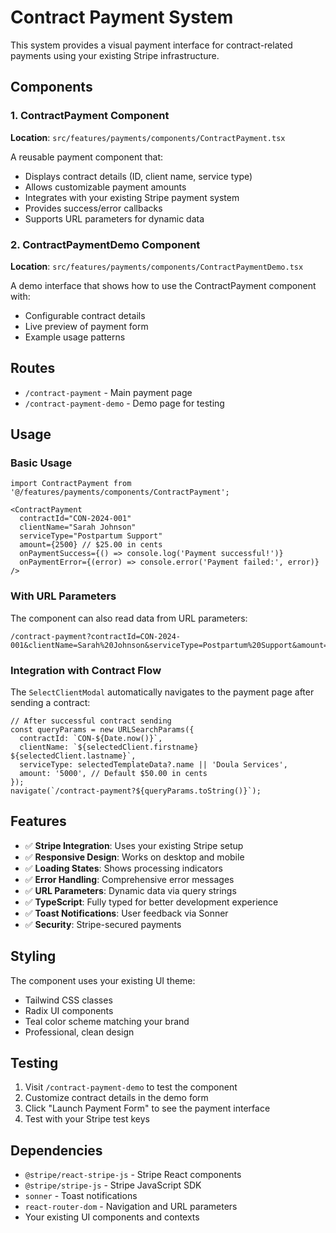 # Contract Payment System

This system provides a visual payment interface for contract-related payments using your existing Stripe infrastructure.

## Components

### 1. ContractPayment Component
**Location**: `src/features/payments/components/ContractPayment.tsx`

A reusable payment component that:
- Displays contract details (ID, client name, service type)
- Allows customizable payment amounts
- Integrates with your existing Stripe payment system
- Provides success/error callbacks
- Supports URL parameters for dynamic data

### 2. ContractPaymentDemo Component
**Location**: `src/features/payments/components/ContractPaymentDemo.tsx`

A demo interface that shows how to use the ContractPayment component with:
- Configurable contract details
- Live preview of payment form
- Example usage patterns

## Routes

- `/contract-payment` - Main payment page
- `/contract-payment-demo` - Demo page for testing

## Usage

### Basic Usage
```tsx
import ContractPayment from '@/features/payments/components/ContractPayment';

<ContractPayment
  contractId="CON-2024-001"
  clientName="Sarah Johnson"
  serviceType="Postpartum Support"
  amount={2500} // $25.00 in cents
  onPaymentSuccess={() => console.log('Payment successful!')}
  onPaymentError={(error) => console.error('Payment failed:', error)}
/>
```

### With URL Parameters
The component can also read data from URL parameters:
```
/contract-payment?contractId=CON-2024-001&clientName=Sarah%20Johnson&serviceType=Postpartum%20Support&amount=2500
```

### Integration with Contract Flow
The `SelectClientModal` automatically navigates to the payment page after sending a contract:
```tsx
// After successful contract sending
const queryParams = new URLSearchParams({
  contractId: `CON-${Date.now()}`,
  clientName: `${selectedClient.firstname} ${selectedClient.lastname}`,
  serviceType: selectedTemplateData?.name || 'Doula Services',
  amount: '5000', // Default $50.00 in cents
});
navigate(`/contract-payment?${queryParams.toString()}`);
```

## Features

- ✅ **Stripe Integration**: Uses your existing Stripe setup
- ✅ **Responsive Design**: Works on desktop and mobile
- ✅ **Loading States**: Shows processing indicators
- ✅ **Error Handling**: Comprehensive error messages
- ✅ **URL Parameters**: Dynamic data via query strings
- ✅ **TypeScript**: Fully typed for better development experience
- ✅ **Toast Notifications**: User feedback via Sonner
- ✅ **Security**: Stripe-secured payments

## Styling

The component uses your existing UI theme:
- Tailwind CSS classes
- Radix UI components
- Teal color scheme matching your brand
- Professional, clean design

## Testing

1. Visit `/contract-payment-demo` to test the component
2. Customize contract details in the demo form
3. Click "Launch Payment Form" to see the payment interface
4. Test with your Stripe test keys

## Dependencies

- `@stripe/react-stripe-js` - Stripe React components
- `@stripe/stripe-js` - Stripe JavaScript SDK
- `sonner` - Toast notifications
- `react-router-dom` - Navigation and URL parameters
- Your existing UI components and contexts

